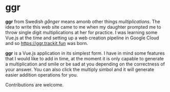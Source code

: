 # ggr

**ggr** from Swedish *gånger* means amonb other things *multiplications*. The idea to write this web site came to me when my daughter prompted me to throw single digit multiplications at her for practice. I was learning some Vue.js at the time and setting up a web creation pipeline in Google Cloud and so https://ggr.trackit.fun was born.

**ggr** is a Vue.js application in its simplest form. I have in mind some features that I would like to add in time, at the moment it is only capable to generate a multiplication and smile or be sad at you depending on the correctness of your answer. You can also click the multiply simbol and it will generate easier addition operations for you.

Contributions are welcome.